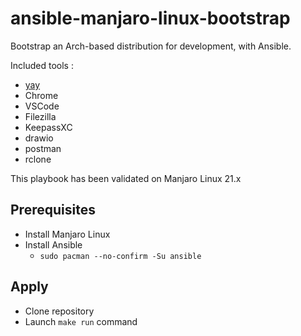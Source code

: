 # ansible-manjaro-linux-bootstrap

Bootstrap an Arch-based distribution for development, with Ansible.

Included tools :
- [yay](https://github.com/Jguer/yay)
- Chrome
- VSCode
- Filezilla
- KeepassXC
- drawio
- postman
- rclone

This playbook has been validated on Manjaro Linux 21.x

## Prerequisites

- Install Manjaro Linux
- Install Ansible
  - `sudo pacman --no-confirm -Su ansible`

## Apply

- Clone repository
- Launch `make run` command